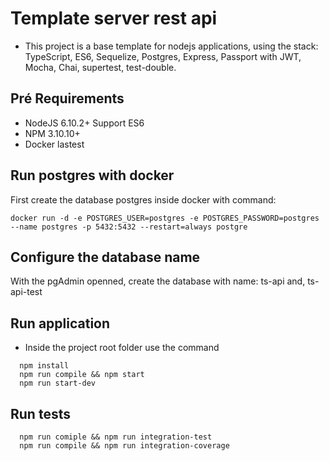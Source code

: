 # Template server rest api
* This project is a base template for nodejs applications, using the stack: TypeScript, ES6, Sequelize, Postgres, Express, Passport with JWT, Mocha, Chai, supertest, test-double.

## Pré Requirements
 * NodeJS 6.10.2+ Support ES6
 * NPM 3.10.10+ 
 * Docker lastest
 

## Run postgres with docker
First create the database postgres inside docker with command:
````
docker run -d -e POSTGRES_USER=postgres -e POSTGRES_PASSWORD=postgres --name postgres -p 5432:5432 --restart=always postgre

````
## Configure the database name
With the pgAdmin openned, create the database with name: ts-api and, ts-api-test


## Run application
* Inside the project root folder use the command
````
  npm install
  npm run compile && npm start
  npm run start-dev 
````

## Run tests
````
  npm run comiple && npm run integration-test
  npm run compile && npm run integration-coverage
````
